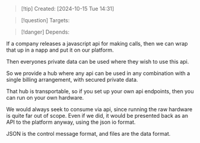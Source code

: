 
>[!tip] Created: [2024-10-15 Tue 14:31]

>[!question] Targets: 

>[!danger] Depends: 

If a company releases a javascript api for making calls, then we can wrap that up in a napp and put it on our platform.

Then everyones private data can be used where they wish to use this api.

So we provide a hub where any api can be used in any combination with a single billing arrangement, with secured private data.

That hub is transportable, so if you set up your own api endpoints, then you can run on your own hardware.

We would always seek to consume via api, since running the raw hardware is quite far out of scope.  Even if we did, it would be presented back as an API to the platform anyway, using the json io format.

JSON is the control message format, and files are the data format.
